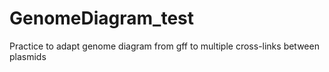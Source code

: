 # GenomeDiagram_test
Practice to adapt genome diagram from gff to multiple cross-links between plasmids
